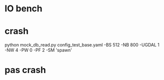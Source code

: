 # IO bench

# crash
python mock_db_read.py config_test_base.yaml -BS 512 -NB 800 -UGDAL 1 -NW 4 -PW 0 -PF 2 -SM 'spawn'


# pas crash